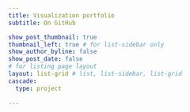 ```yaml
---
title: Visualization portfolio
subtitle: On GitHub

show_post_thumbnail: true
thumbnail_left: true # for list-sidebar only
show_author_byline: false
show_post_date: false
# for listing page layout
layout: list-grid # list, list-sidebar, list-grid
cascade:
  type: project
  
---
```








